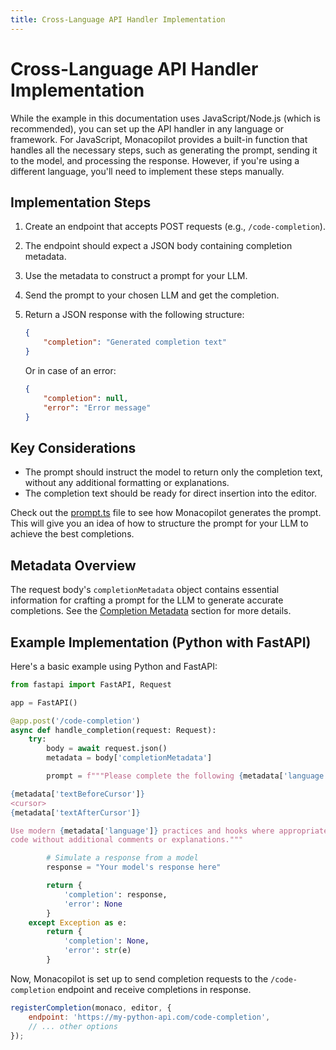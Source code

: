 ```yaml
---
title: Cross-Language API Handler Implementation
---
```


# Cross-Language API Handler Implementation

While the example in this documentation uses JavaScript/Node.js (which is recommended), you can set up the API handler in any language or framework. For JavaScript, Monacopilot provides a built-in function that handles all the necessary steps, such as generating the prompt, sending it to the model, and processing the response. However, if you're using a different language, you'll need to implement these steps manually.

## Implementation Steps

1. Create an endpoint that accepts POST requests (e.g., `/code-completion`).
2. The endpoint should expect a JSON body containing completion metadata.
3. Use the metadata to construct a prompt for your LLM.
4. Send the prompt to your chosen LLM and get the completion.
5. Return a JSON response with the following structure:

    ```json
    {
        "completion": "Generated completion text"
    }
    ```

    Or in case of an error:

    ```json
    {
        "completion": null,
        "error": "Error message"
    }
    ```

## Key Considerations

- The prompt should instruct the model to return only the completion text, without any additional formatting or explanations.
- The completion text should be ready for direct insertion into the editor.

Check out the [prompt.ts](https://github.com/arshad-yaseen/monacopilot/blob/main/packages/monacopilot/src/prompt.ts) file to see how Monacopilot generates the prompt. This will give you an idea of how to structure the prompt for your LLM to achieve the best completions.

## Metadata Overview

The request body's `completionMetadata` object contains essential information for crafting a prompt for the LLM to generate accurate completions. See the [Completion Metadata](/advanced/custom-prompt#completion-metadata) section for more details.

## Example Implementation (Python with FastAPI)

Here's a basic example using Python and FastAPI:

```python
from fastapi import FastAPI, Request

app = FastAPI()

@app.post('/code-completion')
async def handle_completion(request: Request):
    try:
        body = await request.json()
        metadata = body['completionMetadata']

        prompt = f"""Please complete the following {metadata['language']} code:

{metadata['textBeforeCursor']}
<cursor>
{metadata['textAfterCursor']}

Use modern {metadata['language']} practices and hooks where appropriate. Please provide only the completed part of the
code without additional comments or explanations."""

        # Simulate a response from a model
        response = "Your model's response here"

        return {
            'completion': response,
            'error': None
        }
    except Exception as e:
        return {
            'completion': None,
            'error': str(e)
        }
```

Now, Monacopilot is set up to send completion requests to the `/code-completion` endpoint and receive completions in response.

```javascript
registerCompletion(monaco, editor, {
    endpoint: 'https://my-python-api.com/code-completion',
    // ... other options
});
```
